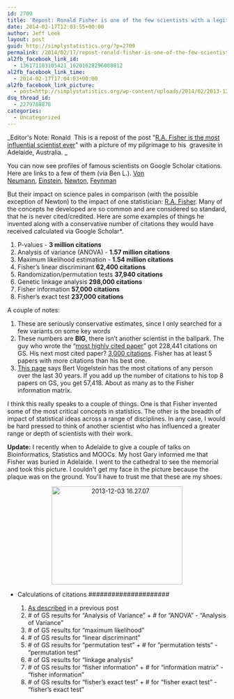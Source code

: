 ```yaml
---
id: 2709
title: 'Repost: Ronald Fisher is one of the few scientists with a legit claim to most influential scientist ever'
date: 2014-02-17T12:03:55+00:00
author: Jeff Leek
layout: post
guid: http://simplystatistics.org/?p=2709
permalink: /2014/02/17/repost-ronald-fisher-is-one-of-the-few-scientists-with-a-legit-claim-to-most-influential-scientist-ever/
al2fb_facebook_link_id:
  - 136171103105421_10201628296088812
al2fb_facebook_link_time:
  - 2014-02-17T17:04:03+00:00
al2fb_facebook_link_picture:
  - post=http://simplystatistics.org/wp-content/uploads/2014/02/2013-12-03-16.27.07-300x225.jpg
dsq_thread_id:
  - 2279788878
categories:
  - Uncategorized
---
```

_Editor's Note: Ronald  This is a repost of the post "[R.A. Fisher is the most influential scientist ever](http://simplystatistics.org/2012/03/07/r-a-fisher-is-the-most-influential-scientist-ever/)" with a picture of my pilgrimage to his  gravesite in Adelaide, Australia. _

You can now see profiles of famous scientists on Google Scholar citations. Here are links to a few of them (via Ben L.). <a href="http://scholar.google.com/citations?user=6kEXBa0AAAAJ&hl=en" target="_blank">Von Neumann</a>, <a href="http://scholar.google.com/citations?user=qc6CJjYAAAAJ&hl=en" target="_blank">Einstein</a>, <a href="http://scholar.google.com/citations?user=xJaxiEEAAAAJ&hl=en" target="_blank">Newton</a>, <a href="http://scholar.google.com/citations?user=B7vSqZsAAAAJ&hl=en" target="_blank">Feynman</a>

But their impact on science pales in comparison (with the possible exception of Newton) to the impact of one statistician: <a href="http://en.wikipedia.org/wiki/Ronald_Fisher" target="_blank">R.A. Fisher</a>. Many of the concepts he developed are so common and are considered so standard, that he is never cited/credited. Here are some examples of things he invented along with a conservative number of citations they would have received calculated via Google Scholar*.

  1. P-values - **3 million citations**
  2. Analysis of variance (ANOVA) - **1.57 million citations**
  3. Maximum likelihood estimation - **1.54 million citations**
  4. Fisher’s linear discriminant **62,400 citations**
  5. Randomization/permutation tests **37,940 citations**
  6. Genetic linkage analysis **298,000 citations**
  7. Fisher information **57,000 citations**
  8. Fisher’s exact test **237,000 citations**

A couple of notes:

  1. These are seriously conservative estimates, since I only searched for a few variants on some key words
  2. These numbers are **BIG**, there isn’t another scientist in the ballpark. The guy who wrote the “<a href="http://www.jbc.org/content/280/28/e25.full" target="_blank">most highly cited paper</a>” got 228,441 citations on GS. His next most cited paper? <a href="http://scholar.google.com/citations?hl=en&user=YCS0XAcAAAAJ&oi=sra" target="_blank">3,000 citations</a>. Fisher has at least 5 papers with more citations than his best one.
  3. <a href="http://archive.sciencewatch.com/sept-oct2003/sw_sept-oct2003_page2.htm" target="_blank">This page</a> says Bert Vogelstein has the most citations of any person over the last 30 years. If you add up the number of citations to his top 8 papers on GS, you get 57,418. About as many as to the Fisher information matrix.

I think this really speaks to a couple of things. One is that Fisher invented some of the most critical concepts in statistics. The other is the breadth of impact of statistical ideas across a range of disciplines. In any case, I would be hard pressed to think of another scientist who has influenced a greater range or depth of scientists with their work.

**Update:** I recently when to Adelaide to give a couple of talks on Bioinformatics, Statistics and MOOCs. My host Gary informed me that Fisher was buried in Adelaide. I went to the cathedral to see the memorial and took this picture. I couldn't get my face in the picture because the plaque was on the ground. You'll have to trust me that these are my shoes.

<p style="text-align: center;">
  <a href="http://simplystatistics.org/2014/02/17/repost-ronald-fisher-is-one-of-the-few-scientists-with-a-legit-claim-to-most-influential-scientist-ever/2013-12-03-16-27-07/" rel="attachment wp-att-2710"><img class="alignnone size-medium wp-image-2710" alt="2013-12-03 16.27.07" src="http://simplystatistics.org/wp-content/uploads/2014/02/2013-12-03-16.27.07-300x225.jpg" width="300" height="225" srcset="http://simplystatistics.org/wp-content/uploads/2014/02/2013-12-03-16.27.07-300x225.jpg 300w, http://simplystatistics.org/wp-content/uploads/2014/02/2013-12-03-16.27.07-1024x768.jpg 1024w" sizes="(max-width: 300px) 100vw, 300px" /></a>
</p>

* Calculations of citations #####################

  1. <a href="http://simplystatistics.tumblr.com/post/15402808730/p-values-and-hypothesis-testing-get-a-bad-rap-but-we" target="_blank">As described</a> in a previous post
  2. \# of GS results for “Analysis of Variance” + # for “ANOVA” - “Analysis of Variance”
  3. \# of GS results for “maximum likelihood”
  4. \# of GS results for “linear discriminant”
  5. \# of GS results for “permutation test” + # for ”permutation tests” - “permutation test”
  6. \# of GS results for “linkage analysis”
  7. \# of GS results for “fisher information” + # for “information matrix” - “fisher information”
  8. \# of GS results for “fisher’s exact test” + # for “fisher exact test” - “fisher’s exact test”